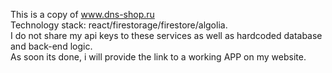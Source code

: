 This is a copy of www.dns-shop.ru  
Technology stack: react/firestorage/firestore/algolia.  
I do not share my api keys to these services as well as hardcoded database and back-end logic.  
As soon its done, i will provide the link to a working APP on my website.  
